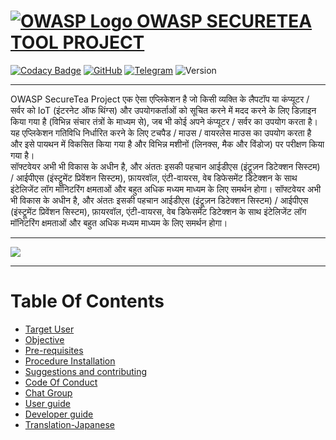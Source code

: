  # [![OWASP Logo](https://github.com/OWASP/Amass/blob/master/images/owasp_logo.png) OWASP SECURETEA TOOL PROJECT](https://www.owasp.org/index.php/OWASP_SecureTea_Project)
[![Codacy Badge](https://api.codacy.com/project/badge/Grade/7e1de11511084c06bbe25ed4d629e7fd)](https://app.codacy.com/app/rejahrehim/SecureTea-Project?utm_source=github.com&utm_medium=referral&utm_content=OWASP/SecureTea-Project&utm_campaign=Badge_Grade_Settings)
[![GitHub](https://img.shields.io/github/license/mashape/apistatus.svg)](https://www.owasp.org/index.php/OWASP_SecureTea_Project)
[![Telegram](https://img.shields.io/badge/chat%20on-telegram-blue.svg)](https://t.me/joinchat/Az5yZxQg7Djs-UZWKKCRVQ)
![Version](https://img.shields.io/badge/version-1.1-orange.svg)

----
OWASP SecureTea Project एक ऐसा एप्लिकेशन है जो किसी व्यक्ति के लैपटॉप या कंप्यूटर / सर्वर को IoT (इंटरनेट ऑफ थिंग्स) और उपयोगकर्ताओं को सूचित करने में मदद करने के लिए डिज़ाइन किया गया है (विभिन्न संचार तंत्रों के माध्यम से), जब भी कोई अपने कंप्यूटर / सर्वर का उपयोग करता है। यह एप्लिकेशन गतिविधि निर्धारित करने के लिए टचपैड / माउस / वायरलेस माउस का उपयोग करता है और इसे पायथन में विकसित किया गया है और विभिन्न मशीनों (लिनक्स, मैक और विंडोज) पर परीक्षण किया गया है। <br>
सॉफ्टवेयर अभी भी विकास के अधीन है, और अंततः इसकी पहचान आईडीएस (इंट्रूज़न डिटेक्शन सिस्टम) / आईपीएस (इंस्ट्रूमेंट प्रिवेंशन सिस्टम), फ़ायरवॉल, एंटी-वायरस, वेब डिफेसमेंट डिटेक्शन के साथ इंटेलिजेंट लॉग मॉनिटरिंग क्षमताओं और बहुत अधिक मध्यम माध्यम के लिए समर्थन होगा।
सॉफ्टवेयर अभी भी विकास के अधीन है, और अंततः इसकी पहचान आईडीएस (इंट्रूज़न डिटेक्शन सिस्टम) / आईपीएस (इंस्ट्रूमेंट प्रिवेंशन सिस्टम), फ़ायरवॉल, एंटी-वायरस, वेब डिफेसमेंट डिटेक्शन के साथ इंटेलिजेंट लॉग मॉनिटरिंग क्षमताओं और बहुत अधिक मध्यम माध्यम के लिए समर्थन होगा।

---

![](/img/setup_all.gif)<br>

----

# Table Of Contents
- [Target User](#target-user)
- [Objective](#objective)
- [Pre-requisites](#pre-requisites)
- [Procedure Installation](#procedure-installation)
- [Suggestions and contributing](#suggestions-and-contributing)
- [Code Of Conduct](https://github.com/OWASP/SecureTea-Project/blob/master/CODE_OF_CONDUCT.md)
- [Chat Group](#chat-group)
- [User guide](/doc/user_guide.md)
- [Developer guide](/doc/dev_guide.md)
- [Translation-Japanese](/README_jp.md)
